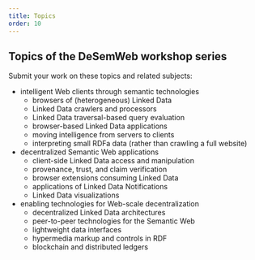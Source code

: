 ```yaml
---
title: Topics
order: 10
---
```

## Topics of the DeSemWeb workshop series
Submit your work on these topics and related subjects:

- intelligent Web clients through semantic technologies
  - browsers of (heterogeneous) Linked Data
  - Linked Data crawlers and processors
  - Linked Data traversal-based query evaluation
  - browser-based Linked Data applications
  - moving intelligence from servers to clients
  - interpreting small RDFa data (rather than crawling a full website)
- decentralized Semantic Web applications
  - client-side Linked Data access and manipulation
  - provenance, trust, and claim verification
  - browser extensions consuming Linked Data
  - applications of Linked Data Notifications
  - Linked Data visualizations
- enabling technologies for Web-scale decentralization
  - decentralized Linked Data architectures
  - peer-to-peer technologies for the Semantic Web
  - lightweight data interfaces
  - hypermedia markup and controls in RDF
  - blockchain and distributed ledgers
